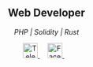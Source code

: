 <h2 align="center">Web Developer</h2>
<p align="center"><i>PHP | Solidity | Rust</i><p>

<div align="center">
    <a href="https://t.me/wjhames">
        <img src="https://cdn-icons-png.flaticon.com/512/2111/2111646.png" alt="Telegram" height="30" width="30">
    </a> &nbsp;&nbsp;&nbsp;
    <a href="https://m.me/wjhames">
        <img src="https://cdn-icons-png.flaticon.com/512/145/145802.png" alt="Facebook Profile" height="30" width="30">
    </a> &nbsp;&nbsp;&nbsp;
</div>
